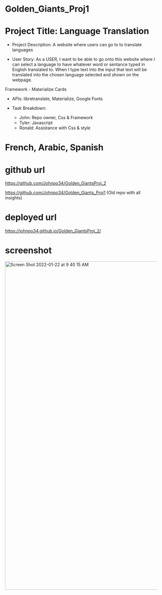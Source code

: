 # Golden_Giants_Proj1
  # Project Title: Language Translation

- Project Description: A website where users can go to to translate languages

- User Story:
As a USER, I want to be able to go onto this website where I can select a language to have whatever word or sentance typed in English translated to. When I type text into the input that text will be translated into the chosen language selected and shown on the webpage.

Framework - Materialize Cards

- APIs: libretranslate, Materialize, Google Fonts

- Task Breakdown:
    - John: Repo owner, Css & Framework
    - Tyler: Javascript
    - Ronald: Assistance with Css & style

 # French, Arabic, Spanish

  # github url
https://github.com/Johnpo34/Golden_GiantsProj_2

https://github.com/Johnpo34/Golden_Giants_Proj1 (Old repo with all insights)
 # deployed url
https://johnpo34.github.io/Golden_GiantsProj_2/
 # screenshot

 <img width="1081" alt="Screen Shot 2022-01-22 at 9 40 15 AM" src="https://user-images.githubusercontent.com/94233506/150643049-f544b51b-80d2-48a4-bfbf-5ea9253419d7.png">